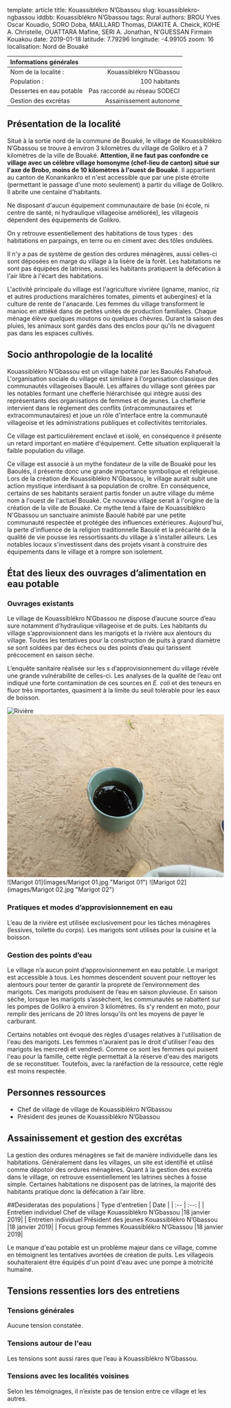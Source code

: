template: article
title: Kouassiblékro N’Gbassou
slug: kouassiblekro-ngbassou
iddbb: Kouassiblékro N’Gbassou
tags: Rural
authors: BROU Yves Oscar Kouadio, SORO Doba, MAILLARD Thomas, DIAKITE A. Cheick, KOHE A. Christelle, OUATTARA Mafine, SERI A. Jonathan, N'GUESSAN Firmain Kouakou
date: 2019-01-18
latitude: 7.79296
longitude: -4.99105
zoom: 16
localisation: Nord de Bouaké


|Informations générales||
|:--|--:|
| Nom de la localité : | Kouassiblékro N’Gbassou | 
| Population : | 100 habitants | 
| Dessertes en eau potable | Pas raccordé au réseau SODECI | 
| Gestion des excrétas | Assainissement autonome | 


## Présentation de la localité


Situé à la sortie nord de la commune de Bouaké, le village de Kouassiblékro N’Gbassou se trouve à environ 3 kilomètres du village de Golikro et à 7 kilomètres de la ville de Bouaké. **Attention, il ne faut pas confondre ce village avec un célèbre village homonyme (chef-lieu de canton) situé sur l'axe de Brobo, moins de 10 kilomètres à l'ouest de Bouaké**.  Il appartient au canton de Konankankro et n'est accessible que par une piste étroite (permettant le passage d'une moto seulement) à partir du village de Golikro. Il abrite une centaine d'habitants.


Ne disposant d'aucun équipement communautaire de base (ni école, ni centre de santé, ni hydraulique villageoise améliorée), les villageois dépendent des équipements de Golikro.


On y retrouve essentiellement des habitations de tous types : des habitations en parpaings, en terre ou en ciment avec des tôles ondulées. 


Il n'y a pas de système de gestion des ordures ménagères, aussi celles-ci sont déposées en marge du village à la lisère de la forêt. Les habitations ne sont pas équipées de latrines, aussi les habitants pratiquent la défécation à l'air libre à l'écart des habitations.


L'activité principale du village est l'agriculture vivrière (igname, manioc, riz et autres productions maraîchères tomates, piments et aubergines) et la culture de rente de l'anacarde. Les femmes du village transforment le manioc en attiéké dans de petites unités de production familiales. Chaque ménage élève quelques moutons ou quelques chèvres. Durant la saison des pluies, les animaux sont gardés dans des enclos pour qu'ils ne divaguent pas dans les espaces cultivés.

## Socio anthropologie de la localité 


Kouassiblékro N’Gbassou est un village habité par les Baoulés Fahafouè.  L'organisation sociale du village est similaire à l'organisation classique des communautés villageoises Baoulé. Les affaires du village sont gérées par les notables formant une chefferie hiérarchisée qui intègre aussi des représentants des organisations de femmes et de jeunes. La chefferie intervient dans le règlement des conflits (intracommunautaires et extracommunautaires) et joue un rôle d'interface entre la communauté villageoise et les administrations publiques et collectivités territoriales.


Ce village est particulièrement enclavé et isolé, en conséquence il présente un retard important en matière d'équipement. Cette situation expliquerait la faible population du village.


Ce village est associé à un mythe fondateur de la ville de Bouaké pour les Baoulés, il présente donc une grande importance symbolique et religieuse. Lors de la création de Kouassiblékro N'Gbassou, le village aurait subit une action mystique interdisant à sa population de croître. En conséquence, certains de ses habitants seraient partis fonder un autre village du même nom à l'ouest de l'actuel Bouaké. Ce nouveau village serait à l'origine de la création de la ville de Bouaké. Ce mythe tend à faire de Kouassiblékro N'Gbassou un sanctuaire animiste Baoulé habité par une petite communauté respectée et protégée des influences extérieures. Aujourd'hui, la perte d'influence de la religion traditionnelle Baoulé et la précarité de la qualité de vie pousse les ressortissants du village à s'installer ailleurs. Les notables locaux s'investissent dans des projets visant à construire des équipements dans le village et à rompre son isolement. 



## État des lieux des ouvrages d’alimentation en eau potable

### Ouvrages existants

Le village de Kouassiblékro N’Gbassou ne dispose d’aucune source d’eau sure notamment d’hydraulique villageoise et de puits. Les habitants du village s’approvisionnent dans les marigots et la rivière aux alentours du village. Toutes les tentatives pour la construction de puits à grand diamètre se sont soldées par des échecs ou des points d’eau qui tarissent précocement en saison sèche.

L’enquête sanitaire réalisée sur les s d’approvisionnement du village révèle une grande vulnérabilité de celles-ci. Les analyses de la qualité de l’eau ont indiqué une forte contamination de ces sources en *E. coli* et des teneurs en fluor très importantes, quasiment à la limite du seuil tolérable pour les eaux de boisson. 

![Rivière](images/Rivière.jpg "Rivière")
![Prélèvement d'eau dans la rivière](images/Eau_riviere.jpg "Prélèvement d'eau dans la rivière")
![Marigot 01](images/Marigot 01.jpg "Marigot 01")
![Marigot 02](images/Marigot 02.jpg "Marigot 02")



### Pratiques et modes d’approvisionnement en eau
L’eau de la rivière est utilisée exclusivement pour les tâches ménagères (lessives, toilette du corps). Les marigots sont utilisés pour la cuisine et la boisson. 

### Gestion des points d’eau
Le village n’a aucun point d’approvisionnement en eau potable. Le marigot est accessible à tous. Les hommes descendent souvent pour nettoyer les alentours pour tenter de garantir la propreté de l’environnement des marigots. Ces marigots produisent de l’eau en saison pluvieuse. En saison sèche, lorsque les marigots s’assèchent, les communautés se rabattent sur les pompes de Golikro à environ 3 kilomètres. Ils s'y rendent en moto, pour remplir des jerricans de 20 litres lorsqu'ils ont les moyens de payer le carburant.


Certains notables ont évoqué des règles d'usages relatives à l'utilisation de l'eau des marigots. Les femmes n'auraient pas le droit d'utiliser l'eau des marigots les mercredi et vendredi. Comme ce sont les femmes qui puisent l'eau pour la famille, cette règle permettait à la réserve d'eau des marigots de se reconstituer. Toutefois, avec la raréfaction de la ressource, cette règle est moins respectée.

## Personnes ressources


* Chef de village de village de Kouassiblékro N’Gbassou
* Président des jeunes de Kouassiblékro N’Gbassou


## Assainissement et gestion des excrétas

La gestion des ordures ménagères se fait de manière individuelle dans les habitations. Généralement dans les villages, un site est identifié et utilisé comme dépotoir des ordures ménagères.
Quant à la gestion des excréta dans le village, on retrouve essentiellement les latrines sèches à fosse simple. Certaines habitations ne disposent pas de latrines, la majorité des habitants pratique donc la défécation à l’air libre.


##Desideratas des populations
| Type d'entretien | Date | 
| :-- | :--: | 
| Entretien individuel Chef de village Kouassiblékro N’Gbassou |18 janvier 2019| 
| Entretien individuel Président des jeunes Kouassiblékro N’Gbassou |18 janvier 2019|
| Focus group femmes Kouassiblékro N’Gbassou |18 janvier 2019|


Le manque d'eau potable est un problème majeur dans ce village, comme en témoignent les tentatives avortées de création de puits. Les villageois souhaiteraient être équipés d'un point d'eau avec une pompe à motricité humaine.


## Tensions ressenties lors des entretiens

### Tensions générales
Aucune tension constatée. 

### Tensions autour de l'eau
Les tensions sont aussi rares que l’eau à Kouassiblékro N’Gbassou. 

### Tensions avec les localités voisines
Selon les témoignages, il n’existe pas de tension entre ce village et les autres. 

